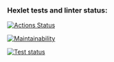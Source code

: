 ### Hexlet tests and linter status:
[![Actions Status](https://github.com/NoimanUsA/frontend-project-lvl3/workflows/hexlet-check/badge.svg)](https://github.com/NoimanUsA/frontend-project-lvl3/actions)

[![Maintainability](https://api.codeclimate.com/v1/badges/f94f92cb88edad412de0/maintainability)](https://codeclimate.com/github/NoimanUsA/frontend-project-lvl3/maintainability)

[![Test status](https://github.com/NoimanUsA/frontend-project-lvl3/workflows/Main/badge.svg)](https://github.com/NoimanUsA/frontend-project-lvl3/actions)
